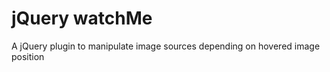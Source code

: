 jQuery watchMe
==============

A jQuery plugin to manipulate image sources depending on hovered image position
